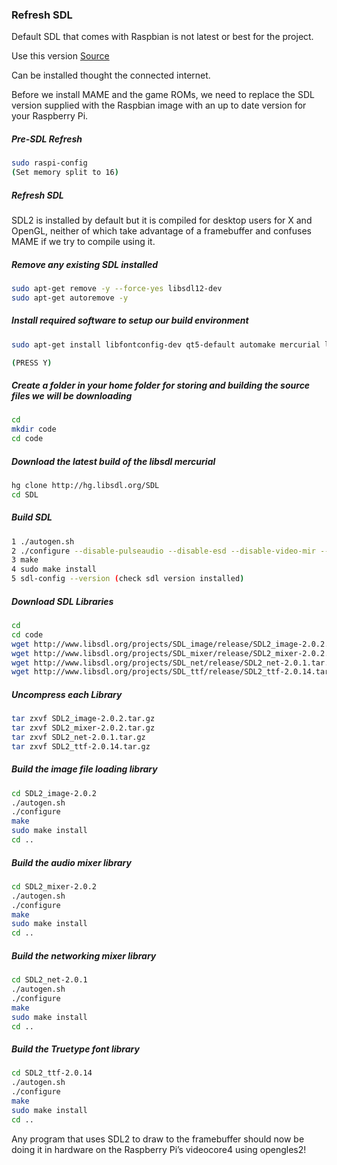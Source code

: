 ### Refresh SDL
Default SDL that comes with Raspbian is not latest or best for the project.

Use this version [Source](https://choccyhobnob.com/raspberry-pi/sdl2-2-0-8-on-raspberry-pi/)

Can be installed thought the connected internet.

Before we install MAME and the game ROMs, we need to replace the SDL version supplied with the Raspbian image with an up to date version for your Raspberry Pi.

##### Pre-SDL Refresh
```sh
sudo raspi-config
(Set memory split to 16)
```
##### Refresh SDL
SDL2 is installed by default but it is compiled for desktop users for X and OpenGL, neither of which take advantage of a framebuffer and confuses MAME if we try to compile using it.

##### Remove any existing SDL installed

```sh
sudo apt-get remove -y --force-yes libsdl12-dev
sudo apt-get autoremove -y
```

##### Install required software to setup our build environment

```sh
sudo apt-get install libfontconfig-dev qt5-default automake mercurial libtool libfreeimage-dev libopenal-dev libpango1.0-dev libsndfile-dev libudev-dev libtiff5-dev libwebp-dev libasound2-dev libaudio-dev libxrandr-dev libxcursor-dev libxi-dev libxinerama-dev libxss-dev libesd0-dev freeglut3-dev libmodplug-dev libsmpeg-dev libjpeg-dev

(PRESS Y)
```
##### Create a folder in your home folder for storing and building the source files we will be downloading

```sh
cd
mkdir code
cd code
```

##### Download the latest build of the libsdl mercurial

```sh
hg clone http://hg.libsdl.org/SDL
cd SDL
```

##### Build SDL

```sh
1 ./autogen.sh
2 ./configure --disable-pulseaudio --disable-esd --disable-video-mir --disable-video-wayland --disable-video-opengl --host=arm-raspberry-linux-gnueabihf
3 make
4 sudo make install
5 sdl-config --version (check sdl version installed)
```

#####  Download SDL Libraries

```sh
cd
cd code
wget http://www.libsdl.org/projects/SDL_image/release/SDL2_image-2.0.2.tar.gz
wget http://www.libsdl.org/projects/SDL_mixer/release/SDL2_mixer-2.0.2.tar.gz
wget http://www.libsdl.org/projects/SDL_net/release/SDL2_net-2.0.1.tar.gz
wget http://www.libsdl.org/projects/SDL_ttf/release/SDL2_ttf-2.0.14.tar.gz
```

##### Uncompress each Library

```sh
tar zxvf SDL2_image-2.0.2.tar.gz
tar zxvf SDL2_mixer-2.0.2.tar.gz
tar zxvf SDL2_net-2.0.1.tar.gz
tar zxvf SDL2_ttf-2.0.14.tar.gz
```

##### Build the image file loading library

```sh
cd SDL2_image-2.0.2
./autogen.sh
./configure
make
sudo make install
cd ..
```

##### Build the audio mixer library

```sh
cd SDL2_mixer-2.0.2
./autogen.sh
./configure
make
sudo make install
cd ..
```

##### Build the networking mixer library

```sh
cd SDL2_net-2.0.1
./autogen.sh
./configure
make
sudo make install
cd ..
```

##### Build the Truetype font library

```sh
cd SDL2_ttf-2.0.14
./autogen.sh
./configure
make
sudo make install
cd ..
```

Any program that uses SDL2 to draw to the framebuffer should now be doing it in hardware on the Raspberry Pi’s videocore4 using opengles2!
